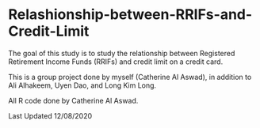 # Relashionship-between-RRIFs-and-Credit-Limit
The goal of this study is to study the relationship between Registered Retirement Income Funds (RRIFs) and credit limit on a credit card. 

This is a group project done by myself (Catherine Al Aswad), in addition to Ali Alhakeem, Uyen Dao, and Long Kim Long. 

All R code done by Catherine Al Aswad. 

Last Updated 12/08/2020
